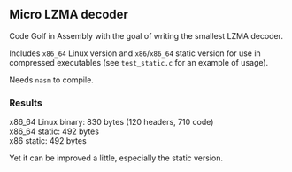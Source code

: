 ## Micro LZMA decoder

Code Golf in Assembly with the goal of writing the smallest LZMA decoder.

Includes `x86_64` Linux version and `x86`/`x86_64` static version for use in compressed executables (see `test_static.c` for an example of usage).

Needs `nasm` to compile.

### Results

x86_64 Linux binary: 830 bytes (120 headers, 710 code)  
x86_64 static: 492 bytes  
x86 static: 492 bytes  

Yet it can be improved a little, especially the static version.
